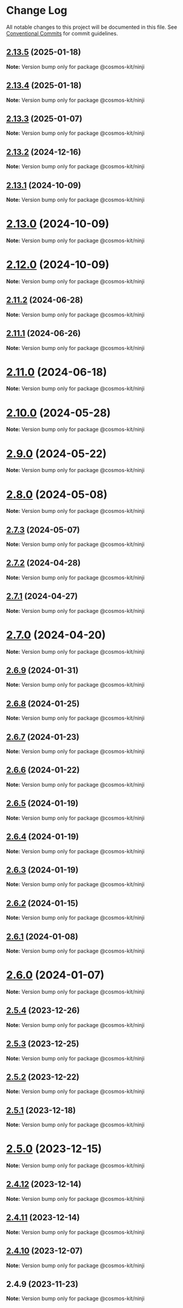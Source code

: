 # Change Log

All notable changes to this project will be documented in this file.
See [Conventional Commits](https://conventionalcommits.org) for commit guidelines.

## [2.13.5](https://github.com/hyperweb-io/cosmos-kit/compare/@cosmos-kit/ninji@2.13.4...@cosmos-kit/ninji@2.13.5) (2025-01-18)

**Note:** Version bump only for package @cosmos-kit/ninji





## [2.13.4](https://github.com/hyperweb-io/cosmos-kit/compare/@cosmos-kit/ninji@2.13.3...@cosmos-kit/ninji@2.13.4) (2025-01-18)

**Note:** Version bump only for package @cosmos-kit/ninji





## [2.13.3](https://github.com/hyperweb-io/cosmos-kit/compare/@cosmos-kit/ninji@2.13.2...@cosmos-kit/ninji@2.13.3) (2025-01-07)

**Note:** Version bump only for package @cosmos-kit/ninji





## [2.13.2](https://github.com/hyperweb-io/cosmos-kit/compare/@cosmos-kit/ninji@2.13.1...@cosmos-kit/ninji@2.13.2) (2024-12-16)

**Note:** Version bump only for package @cosmos-kit/ninji





## [2.13.1](https://github.com/hyperweb-io/cosmos-kit/compare/@cosmos-kit/ninji@2.13.0...@cosmos-kit/ninji@2.13.1) (2024-10-09)

**Note:** Version bump only for package @cosmos-kit/ninji





# [2.13.0](https://github.com/hyperweb-io/cosmos-kit/compare/@cosmos-kit/ninji@2.12.0...@cosmos-kit/ninji@2.13.0) (2024-10-09)

**Note:** Version bump only for package @cosmos-kit/ninji





# [2.12.0](https://github.com/hyperweb-io/cosmos-kit/compare/@cosmos-kit/ninji@2.11.2...@cosmos-kit/ninji@2.12.0) (2024-10-09)

**Note:** Version bump only for package @cosmos-kit/ninji





## [2.11.2](https://github.com/hyperweb-io/cosmos-kit/compare/@cosmos-kit/ninji@2.11.1...@cosmos-kit/ninji@2.11.2) (2024-06-28)

**Note:** Version bump only for package @cosmos-kit/ninji





## [2.11.1](https://github.com/hyperweb-io/cosmos-kit/compare/@cosmos-kit/ninji@2.11.0...@cosmos-kit/ninji@2.11.1) (2024-06-26)

**Note:** Version bump only for package @cosmos-kit/ninji





# [2.11.0](https://github.com/hyperweb-io/cosmos-kit/compare/@cosmos-kit/ninji@2.10.0...@cosmos-kit/ninji@2.11.0) (2024-06-18)

**Note:** Version bump only for package @cosmos-kit/ninji





# [2.10.0](https://github.com/hyperweb-io/cosmos-kit/compare/@cosmos-kit/ninji@2.9.0...@cosmos-kit/ninji@2.10.0) (2024-05-28)

**Note:** Version bump only for package @cosmos-kit/ninji





# [2.9.0](https://github.com/hyperweb-io/cosmos-kit/compare/@cosmos-kit/ninji@2.8.0...@cosmos-kit/ninji@2.9.0) (2024-05-22)

**Note:** Version bump only for package @cosmos-kit/ninji





# [2.8.0](https://github.com/hyperweb-io/cosmos-kit/compare/@cosmos-kit/ninji@2.7.3...@cosmos-kit/ninji@2.8.0) (2024-05-08)

**Note:** Version bump only for package @cosmos-kit/ninji





## [2.7.3](https://github.com/hyperweb-io/cosmos-kit/compare/@cosmos-kit/ninji@2.7.2...@cosmos-kit/ninji@2.7.3) (2024-05-07)

**Note:** Version bump only for package @cosmos-kit/ninji

## [2.7.2](https://github.com/hyperweb-io/cosmos-kit/compare/@cosmos-kit/ninji@2.7.1...@cosmos-kit/ninji@2.7.2) (2024-04-28)

**Note:** Version bump only for package @cosmos-kit/ninji

## [2.7.1](https://github.com/hyperweb-io/cosmos-kit/compare/@cosmos-kit/ninji@2.7.0...@cosmos-kit/ninji@2.7.1) (2024-04-27)

**Note:** Version bump only for package @cosmos-kit/ninji

# [2.7.0](https://github.com/hyperweb-io/cosmos-kit/compare/@cosmos-kit/ninji@2.6.9...@cosmos-kit/ninji@2.7.0) (2024-04-20)

**Note:** Version bump only for package @cosmos-kit/ninji

## [2.6.9](https://github.com/hyperweb-io/cosmos-kit/compare/@cosmos-kit/ninji@2.6.8...@cosmos-kit/ninji@2.6.9) (2024-01-31)

**Note:** Version bump only for package @cosmos-kit/ninji

## [2.6.8](https://github.com/hyperweb-io/cosmos-kit/compare/@cosmos-kit/ninji@2.6.7...@cosmos-kit/ninji@2.6.8) (2024-01-25)

**Note:** Version bump only for package @cosmos-kit/ninji

## [2.6.7](https://github.com/hyperweb-io/cosmos-kit/compare/@cosmos-kit/ninji@2.6.6...@cosmos-kit/ninji@2.6.7) (2024-01-23)

**Note:** Version bump only for package @cosmos-kit/ninji

## [2.6.6](https://github.com/hyperweb-io/cosmos-kit/compare/@cosmos-kit/ninji@2.6.5...@cosmos-kit/ninji@2.6.6) (2024-01-22)

**Note:** Version bump only for package @cosmos-kit/ninji

## [2.6.5](https://github.com/hyperweb-io/cosmos-kit/compare/@cosmos-kit/ninji@2.6.4...@cosmos-kit/ninji@2.6.5) (2024-01-19)

**Note:** Version bump only for package @cosmos-kit/ninji

## [2.6.4](https://github.com/hyperweb-io/cosmos-kit/compare/@cosmos-kit/ninji@2.6.3...@cosmos-kit/ninji@2.6.4) (2024-01-19)

**Note:** Version bump only for package @cosmos-kit/ninji

## [2.6.3](https://github.com/hyperweb-io/cosmos-kit/compare/@cosmos-kit/ninji@2.6.2...@cosmos-kit/ninji@2.6.3) (2024-01-19)

**Note:** Version bump only for package @cosmos-kit/ninji

## [2.6.2](https://github.com/hyperweb-io/cosmos-kit/compare/@cosmos-kit/ninji@2.6.1...@cosmos-kit/ninji@2.6.2) (2024-01-15)

**Note:** Version bump only for package @cosmos-kit/ninji

## [2.6.1](https://github.com/hyperweb-io/cosmos-kit/compare/@cosmos-kit/ninji@2.6.0...@cosmos-kit/ninji@2.6.1) (2024-01-08)

**Note:** Version bump only for package @cosmos-kit/ninji

# [2.6.0](https://github.com/hyperweb-io/cosmos-kit/compare/@cosmos-kit/ninji@2.5.4...@cosmos-kit/ninji@2.6.0) (2024-01-07)

**Note:** Version bump only for package @cosmos-kit/ninji

## [2.5.4](https://github.com/hyperweb-io/cosmos-kit/compare/@cosmos-kit/ninji@2.5.3...@cosmos-kit/ninji@2.5.4) (2023-12-26)

**Note:** Version bump only for package @cosmos-kit/ninji

## [2.5.3](https://github.com/hyperweb-io/cosmos-kit/compare/@cosmos-kit/ninji@2.5.2...@cosmos-kit/ninji@2.5.3) (2023-12-25)

**Note:** Version bump only for package @cosmos-kit/ninji

## [2.5.2](https://github.com/hyperweb-io/cosmos-kit/compare/@cosmos-kit/ninji@2.5.1...@cosmos-kit/ninji@2.5.2) (2023-12-22)

**Note:** Version bump only for package @cosmos-kit/ninji

## [2.5.1](https://github.com/hyperweb-io/cosmos-kit/compare/@cosmos-kit/ninji@2.5.0...@cosmos-kit/ninji@2.5.1) (2023-12-18)

**Note:** Version bump only for package @cosmos-kit/ninji

# [2.5.0](https://github.com/hyperweb-io/cosmos-kit/compare/@cosmos-kit/ninji@2.4.12...@cosmos-kit/ninji@2.5.0) (2023-12-15)

**Note:** Version bump only for package @cosmos-kit/ninji

## [2.4.12](https://github.com/hyperweb-io/cosmos-kit/compare/@cosmos-kit/ninji@2.4.11...@cosmos-kit/ninji@2.4.12) (2023-12-14)

**Note:** Version bump only for package @cosmos-kit/ninji

## [2.4.11](https://github.com/hyperweb-io/cosmos-kit/compare/@cosmos-kit/ninji@2.4.10...@cosmos-kit/ninji@2.4.11) (2023-12-14)

**Note:** Version bump only for package @cosmos-kit/ninji

## [2.4.10](https://github.com/hyperweb-io/cosmos-kit/compare/@cosmos-kit/ninji@2.4.9...@cosmos-kit/ninji@2.4.10) (2023-12-07)

**Note:** Version bump only for package @cosmos-kit/ninji

## 2.4.9 (2023-11-23)

**Note:** Version bump only for package @cosmos-kit/ninji
